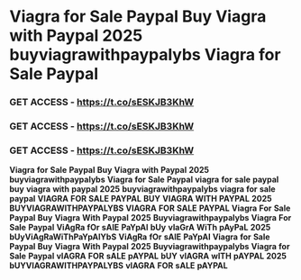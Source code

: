 # <strong>Viagra</strong> <strong>for</strong> <strong>Sale</strong> <strong>Paypal</strong> <strong>Buy</strong> <strong>Viagra</strong> <strong>with</strong> <strong>Paypal</strong> <strong>2025</strong> <strong>buyviagrawithpaypalybs</strong> <strong>Viagra</strong> <strong>for</strong> <strong>Sale</strong> <strong>Paypal</strong>

### <strong>GET</strong> <strong>ACCESS</strong> <strong>-</strong> <strong>https://t.co/sESKJB3KhW</strong>

### <strong>GET</strong> <strong>ACCESS</strong> <strong>-</strong> <strong>https://t.co/sESKJB3KhW</strong>

### <strong>GET</strong> <strong>ACCESS</strong> <strong>-</strong> <strong>https://t.co/sESKJB3KhW</strong>

<strong>Viagra</strong> <strong>for</strong> <strong>Sale</strong> <strong>Paypal</strong> <strong>Buy</strong> <strong>Viagra</strong> <strong>with</strong> <strong>Paypal</strong> <strong>2025</strong> <strong>buyviagrawithpaypalybs</strong> <strong>Viagra</strong> <strong>for</strong> <strong>Sale</strong> <strong>Paypal</strong> <strong>viagra</strong> <strong>for</strong> <strong>sale</strong> <strong>paypal</strong> <strong>buy</strong> <strong>viagra</strong> <strong>with</strong> <strong>paypal</strong> <strong>2025</strong> <strong>buyviagrawithpaypalybs</strong> <strong>viagra</strong> <strong>for</strong> <strong>sale</strong> <strong>paypal</strong> <strong>VIAGRA</strong> <strong>FOR</strong> <strong>SALE</strong> <strong>PAYPAL</strong> <strong>BUY</strong> <strong>VIAGRA</strong> <strong>WITH</strong> <strong>PAYPAL</strong> <strong>2025</strong> <strong>BUYVIAGRAWITHPAYPALYBS</strong> <strong>VIAGRA</strong> <strong>FOR</strong> <strong>SALE</strong> <strong>PAYPAL</strong> <strong>Viagra</strong> <strong>For</strong> <strong>Sale</strong> <strong>Paypal</strong> <strong>Buy</strong> <strong>Viagra</strong> <strong>With</strong> <strong>Paypal</strong> <strong>2025</strong> <strong>Buyviagrawithpaypalybs</strong> <strong>Viagra</strong> <strong>For</strong> <strong>Sale</strong> <strong>Paypal</strong> <strong>ViAgRa</strong> <strong>fOr</strong> <strong>sAlE</strong> <strong>PaYpAl</strong> <strong>bUy</strong> <strong>vIaGrA</strong> <strong>WiTh</strong> <strong>pAyPaL</strong> <strong>2025</strong> <strong>bUyViAgRaWiThPaYpAlYbS</strong> <strong>ViAgRa</strong> <strong>fOr</strong> <strong>sAlE</strong> <strong>PaYpAl</strong> <strong>Viagra</strong> <strong>for</strong> <strong>Sale</strong> <strong>Paypal</strong> <strong>Buy</strong> <strong>Viagra</strong> <strong>With</strong> <strong>Paypal</strong> <strong>2025</strong> <strong>Buyviagrawithpaypalybs</strong> <strong>Viagra</strong> <strong>for</strong> <strong>Sale</strong> <strong>Paypal</strong> <strong>vIAGRA</strong> <strong>FOR</strong> <strong>sALE</strong> <strong>pAYPAL</strong> <strong>bUY</strong> <strong>vIAGRA</strong> <strong>wITH</strong> <strong>pAYPAL</strong> <strong>2025</strong> <strong>bUYVIAGRAWITHPAYPALYBS</strong> <strong>vIAGRA</strong> <strong>FOR</strong> <strong>sALE</strong> <strong>pAYPAL</strong>